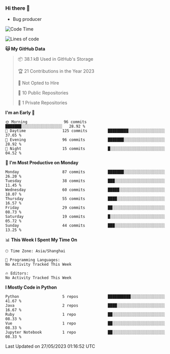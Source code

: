 ### Hi there 👋
* Bug producer
<!--START_SECTION:waka-->
![Code Time](http://img.shields.io/badge/Code%20Time-906%20hrs%2047%20mins-blue)

![Lines of code](https://img.shields.io/badge/From%20Hello%20World%20I%27ve%20Written-78.6%20thousand%20lines%20of%20code-blue)

**🐱 My GitHub Data** 

> 📦 38.1 kB Used in GitHub's Storage 
 > 
> 🏆 21 Contributions in the Year 2023
 > 
> 🚫 Not Opted to Hire
 > 
> 📜 10 Public Repositories 
 > 
> 🔑 1 Private Repositories 
 > 
**I'm an Early 🐤** 

```text
🌞 Morning                96 commits          ███████░░░░░░░░░░░░░░░░░░   28.92 % 
🌆 Daytime                125 commits         █████████░░░░░░░░░░░░░░░░   37.65 % 
🌃 Evening                96 commits          ███████░░░░░░░░░░░░░░░░░░   28.92 % 
🌙 Night                  15 commits          █░░░░░░░░░░░░░░░░░░░░░░░░   04.52 % 
```
📅 **I'm Most Productive on Monday** 

```text
Monday                   87 commits          ███████░░░░░░░░░░░░░░░░░░   26.20 % 
Tuesday                  38 commits          ███░░░░░░░░░░░░░░░░░░░░░░   11.45 % 
Wednesday                60 commits          █████░░░░░░░░░░░░░░░░░░░░   18.07 % 
Thursday                 55 commits          ████░░░░░░░░░░░░░░░░░░░░░   16.57 % 
Friday                   29 commits          ██░░░░░░░░░░░░░░░░░░░░░░░   08.73 % 
Saturday                 19 commits          █░░░░░░░░░░░░░░░░░░░░░░░░   05.72 % 
Sunday                   44 commits          ███░░░░░░░░░░░░░░░░░░░░░░   13.25 % 
```


📊 **This Week I Spent My Time On** 

```text
🕑︎ Time Zone: Asia/Shanghai

💬 Programming Languages: 
No Activity Tracked This Week

🔥 Editors: 
No Activity Tracked This Week
```

**I Mostly Code in Python** 

```text
Python                   5 repos             ██████████░░░░░░░░░░░░░░░   41.67 % 
Java                     2 repos             ████░░░░░░░░░░░░░░░░░░░░░   16.67 % 
Ruby                     1 repo              ██░░░░░░░░░░░░░░░░░░░░░░░   08.33 % 
Vue                      1 repo              ██░░░░░░░░░░░░░░░░░░░░░░░   08.33 % 
Jupyter Notebook         1 repo              ██░░░░░░░░░░░░░░░░░░░░░░░   08.33 % 
```




 Last Updated on 27/05/2023 01:16:52 UTC
<!--END_SECTION:waka-->
